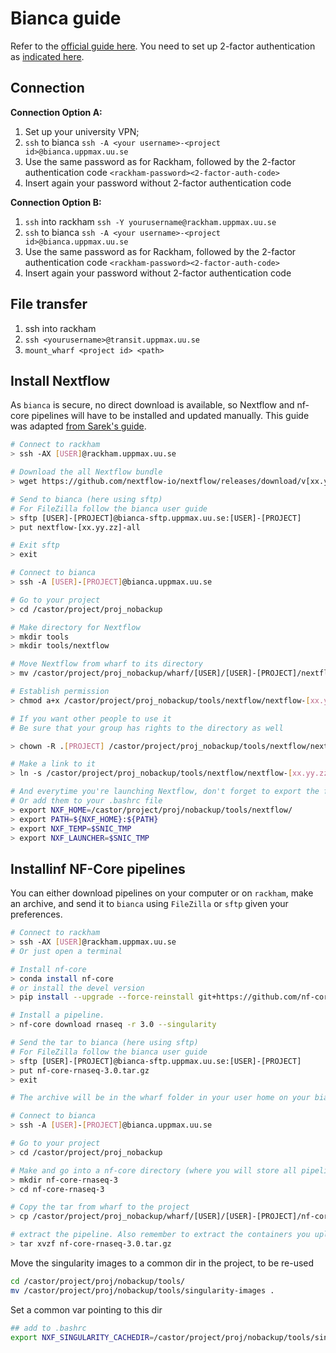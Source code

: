 # Bianca guide

Refer to the [official guide here](https://www.uppmax.uu.se/support/user-guides/bianca-user-guide/). You need to set up 2-factor authentication as [indicated here](https://www.uppmax.uu.se/support/user-guides/bianca-user-guide/).

## Connection
**Connection Option A:**
1. Set up your university VPN;
2. `ssh` to bianca
	`ssh -A <your username>-<project id>@bianca.uppmax.uu.se`
3. Use the same password as for Rackham, followed by the 2-factor authentication code
	`<rackham-password><2-factor-auth-code>`
4. Insert again your password without 2-factor authentication code

**Connection Option B:**
1. `ssh` into rackham
	`ssh -Y yourusername@rackham.uppmax.uu.se`
2. `ssh` to bianca
	`ssh -A <your username>-<project id>@bianca.uppmax.uu.se`
3. Use the same password as for Rackham, followed by the 2-factor authentication code
	`<rackham-password><2-factor-auth-code>`
4. Insert again your password without 2-factor authentication code

## File transfer
1. ssh into rackham
2. `ssh <yourusername>@transit.uppmax.uu.se`
3. `mount_wharf <project id> <path>`

## Install Nextflow
As `bianca` is secure, no direct download is available, so Nextflow and nf-core pipelines will have to be installed and updated manually. This guide was adapted [from Sarek's guide](https://github.com/SciLifeLab/Sarek/blob/master/docs/INSTALL_BIANCA.md#install-nextflow).

```bash
# Connect to rackham
> ssh -AX [USER]@rackham.uppmax.uu.se

# Download the all Nextflow bundle
> wget https://github.com/nextflow-io/nextflow/releases/download/v[xx.yy.zz]/nextflow-[xx.yy.zz]-all

# Send to bianca (here using sftp)
# For FileZilla follow the bianca user guide
> sftp [USER]-[PROJECT]@bianca-sftp.uppmax.uu.se:[USER]-[PROJECT]
> put nextflow-[xx.yy.zz]-all

# Exit sftp
> exit

# Connect to bianca
> ssh -A [USER]-[PROJECT]@bianca.uppmax.uu.se

# Go to your project
> cd /castor/project/proj_nobackup

# Make directory for Nextflow
> mkdir tools
> mkdir tools/nextflow

# Move Nextflow from wharf to its directory
> mv /castor/project/proj_nobackup/wharf/[USER]/[USER]-[PROJECT]/nextflow-[xx.yy.zz]-all /castor/project/proj_nobackup/tools/nextflow

# Establish permission
> chmod a+x /castor/project/proj_nobackup/tools/nextflow/nextflow-[xx.yy.zz]-all

# If you want other people to use it
# Be sure that your group has rights to the directory as well

> chown -R .[PROJECT] /castor/project/proj_nobackup/tools/nextflow/nextflow-[xx.yy.zz]-all

# Make a link to it
> ln -s /castor/project/proj_nobackup/tools/nextflow/nextflow-[xx.yy.zz]-all /castor/project/proj_nobackup/tools/nextflow/nextflow

# And everytime you're launching Nextflow, don't forget to export the following ENV variables
# Or add them to your .bashrc file
> export NXF_HOME=/castor/project/proj/nobackup/tools/nextflow/
> export PATH=${NXF_HOME}:${PATH}
> export NXF_TEMP=$SNIC_TMP
> export NXF_LAUNCHER=$SNIC_TMP
```

## Installinf NF-Core pipelines
You can either download pipelines on your computer or on `rackham`, make an archive, and send it to `bianca` using `FileZilla` or `sftp` given your preferences.

```bash
# Connect to rackham
> ssh -AX [USER]@rackham.uppmax.uu.se
# Or just open a terminal

# Install nf-core
> conda install nf-core
# or install the devel version
> pip install --upgrade --force-reinstall git+https://github.com/nf-core/tools.git@dev

# Install a pipeline.
> nf-core download rnaseq -r 3.0 --singularity

# Send the tar to bianca (here using sftp)
# For FileZilla follow the bianca user guide
> sftp [USER]-[PROJECT]@bianca-sftp.uppmax.uu.se:[USER]-[PROJECT]
> put nf-core-rnaseq-3.0.tar.gz
> exit

# The archive will be in the wharf folder in your user home on your bianca project

# Connect to bianca
> ssh -A [USER]-[PROJECT]@bianca.uppmax.uu.se

# Go to your project
> cd /castor/project/proj_nobackup

# Make and go into a nf-core directory (where you will store all pipeline versions)
> mkdir nf-core-rnaseq-3
> cd nf-core-rnaseq-3

# Copy the tar from wharf to the project
> cp /castor/project/proj_nobackup/wharf/[USER]/[USER]-[PROJECT]/nf-core-rnaseq-3.0.tar.gz /castor/project/proj_nobackup/nf-core-rnaseq-3

# extract the pipeline. Also remember to extract the containers you uploaded.
> tar xvzf nf-core-rnaseq-3.0.tar.gz
```

Move the singularity images to a common dir in the project, to be re-used
```bash
cd /castor/project/proj/nobackup/tools/
mv /castor/project/proj/nobackup/tools/singularity-images .
```

Set a common var pointing to this dir
```bash
## add to .bashrc
export NXF_SINGULARITY_CACHEDIR=/castor/project/proj/nobackup/tools/singularity-images/
```